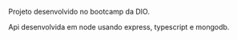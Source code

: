 Projeto desenvolvido no bootcamp da DIO.

Api desenvolvida em node usando express, typescript e mongodb.